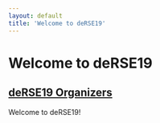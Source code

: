 ```yaml
---
layout: default
title: 'Welcome to deRSE19'
---
```


# Welcome to deRSE19

## [deRSE19 Organizers](../../speaker/JR7ZCK/)

Welcome to deRSE19!